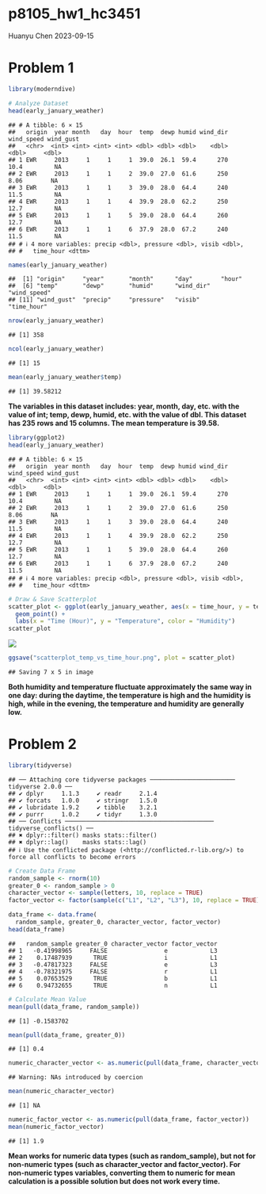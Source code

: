 p8105_hw1_hc3451
================
Huanyu Chen
2023-09-15

# Problem 1

``` r
library(moderndive)

# Analyze Dataset
head(early_january_weather)
```

    ## # A tibble: 6 × 15
    ##   origin  year month   day  hour  temp  dewp humid wind_dir wind_speed wind_gust
    ##   <chr>  <int> <int> <int> <int> <dbl> <dbl> <dbl>    <dbl>      <dbl>     <dbl>
    ## 1 EWR     2013     1     1     1  39.0  26.1  59.4      270      10.4         NA
    ## 2 EWR     2013     1     1     2  39.0  27.0  61.6      250       8.06        NA
    ## 3 EWR     2013     1     1     3  39.0  28.0  64.4      240      11.5         NA
    ## 4 EWR     2013     1     1     4  39.9  28.0  62.2      250      12.7         NA
    ## 5 EWR     2013     1     1     5  39.0  28.0  64.4      260      12.7         NA
    ## 6 EWR     2013     1     1     6  37.9  28.0  67.2      240      11.5         NA
    ## # ℹ 4 more variables: precip <dbl>, pressure <dbl>, visib <dbl>,
    ## #   time_hour <dttm>

``` r
names(early_january_weather)
```

    ##  [1] "origin"     "year"       "month"      "day"        "hour"      
    ##  [6] "temp"       "dewp"       "humid"      "wind_dir"   "wind_speed"
    ## [11] "wind_gust"  "precip"     "pressure"   "visib"      "time_hour"

``` r
nrow(early_january_weather)
```

    ## [1] 358

``` r
ncol(early_january_weather)
```

    ## [1] 15

``` r
mean(early_january_weather$temp)
```

    ## [1] 39.58212

**The variables in this dataset includes: year, month, day, etc. with
the value of int; temp, dewp, humid, etc. with the value of dbl. This
dataset has 235 rows and 15 columns. The mean temperature is 39.58.**

``` r
library(ggplot2)
head(early_january_weather)
```

    ## # A tibble: 6 × 15
    ##   origin  year month   day  hour  temp  dewp humid wind_dir wind_speed wind_gust
    ##   <chr>  <int> <int> <int> <int> <dbl> <dbl> <dbl>    <dbl>      <dbl>     <dbl>
    ## 1 EWR     2013     1     1     1  39.0  26.1  59.4      270      10.4         NA
    ## 2 EWR     2013     1     1     2  39.0  27.0  61.6      250       8.06        NA
    ## 3 EWR     2013     1     1     3  39.0  28.0  64.4      240      11.5         NA
    ## 4 EWR     2013     1     1     4  39.9  28.0  62.2      250      12.7         NA
    ## 5 EWR     2013     1     1     5  39.0  28.0  64.4      260      12.7         NA
    ## 6 EWR     2013     1     1     6  37.9  28.0  67.2      240      11.5         NA
    ## # ℹ 4 more variables: precip <dbl>, pressure <dbl>, visib <dbl>,
    ## #   time_hour <dttm>

``` r
# Draw & Save Scatterplot
scatter_plot <- ggplot(early_january_weather, aes(x = time_hour, y = temp, color = humid)) +
  geom_point() +
  labs(x = "Time (Hour)", y = "Temperature", color = "Humidity")
scatter_plot
```

![](p8105_hw1_hc3451_files/figure-gfm/unnamed-chunk-2-1.png)<!-- -->

``` r
ggsave("scatterplot_temp_vs_time_hour.png", plot = scatter_plot)
```

    ## Saving 7 x 5 in image

**Both humidity and temperature fluctuate approximately the same way in
one day: during the daytime, the temperature is high and the humidity is
high, while in the evening, the temperature and humidity are generally
low.**

# Problem 2

``` r
library(tidyverse)
```

    ## ── Attaching core tidyverse packages ──────────────────────── tidyverse 2.0.0 ──
    ## ✔ dplyr     1.1.3     ✔ readr     2.1.4
    ## ✔ forcats   1.0.0     ✔ stringr   1.5.0
    ## ✔ lubridate 1.9.2     ✔ tibble    3.2.1
    ## ✔ purrr     1.0.2     ✔ tidyr     1.3.0
    ## ── Conflicts ────────────────────────────────────────── tidyverse_conflicts() ──
    ## ✖ dplyr::filter() masks stats::filter()
    ## ✖ dplyr::lag()    masks stats::lag()
    ## ℹ Use the conflicted package (<http://conflicted.r-lib.org/>) to force all conflicts to become errors

``` r
# Create Data Frame
random_sample <- rnorm(10)
greater_0 <- random_sample > 0
character_vector <- sample(letters, 10, replace = TRUE)
factor_vector <- factor(sample(c("L1", "L2", "L3"), 10, replace = TRUE))

data_frame <- data.frame(
  random_sample, greater_0, character_vector, factor_vector)
head(data_frame)
```

    ##   random_sample greater_0 character_vector factor_vector
    ## 1   -0.41998965     FALSE                e            L3
    ## 2    0.17487939      TRUE                i            L1
    ## 3   -0.47817323     FALSE                e            L3
    ## 4   -0.78321975     FALSE                r            L1
    ## 5    0.07653529      TRUE                b            L1
    ## 6    0.94732655      TRUE                n            L1

``` r
# Calculate Mean Value
mean(pull(data_frame, random_sample))
```

    ## [1] -0.1583702

``` r
mean(pull(data_frame, greater_0))
```

    ## [1] 0.4

``` r
numeric_character_vector <- as.numeric(pull(data_frame, character_vector))
```

    ## Warning: NAs introduced by coercion

``` r
mean(numeric_character_vector)
```

    ## [1] NA

``` r
numeric_factor_vector <- as.numeric(pull(data_frame, factor_vector))
mean(numeric_factor_vector)
```

    ## [1] 1.9

**Mean works for numeric data types (such as random_sample), but not for
non-numeric types (such as character_vector and factor_vector). For
non-numeric types variables, converting them to numeric for mean
calculation is a possible solution but does not work every time.**
